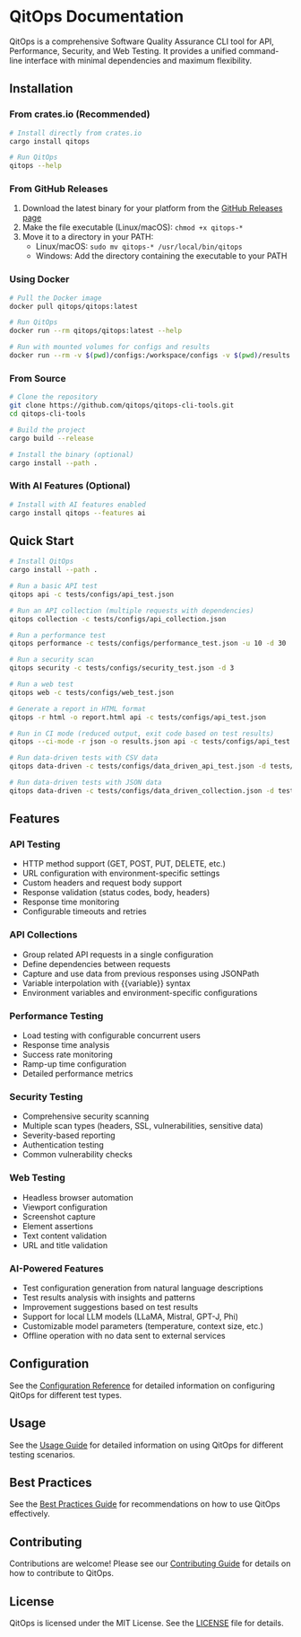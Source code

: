 # QitOps Documentation

QitOps is a comprehensive Software Quality Assurance CLI tool for API, Performance, Security, and Web Testing. It provides a unified command-line interface with minimal dependencies and maximum flexibility.

## Installation

### From crates.io (Recommended)

```bash
# Install directly from crates.io
cargo install qitops

# Run QitOps
qitops --help
```

### From GitHub Releases

1. Download the latest binary for your platform from the [GitHub Releases page](https://github.com/qitops/qitops-cli-tools/releases)
2. Make the file executable (Linux/macOS): `chmod +x qitops-*`
3. Move it to a directory in your PATH:
   - Linux/macOS: `sudo mv qitops-* /usr/local/bin/qitops`
   - Windows: Add the directory containing the executable to your PATH

### Using Docker

```bash
# Pull the Docker image
docker pull qitops/qitops:latest

# Run QitOps
docker run --rm qitops/qitops:latest --help

# Run with mounted volumes for configs and results
docker run --rm -v $(pwd)/configs:/workspace/configs -v $(pwd)/results:/workspace/results qitops/qitops:latest api -c /workspace/configs/api_test.json
```

### From Source

```bash
# Clone the repository
git clone https://github.com/qitops/qitops-cli-tools.git
cd qitops-cli-tools

# Build the project
cargo build --release

# Install the binary (optional)
cargo install --path .
```

### With AI Features (Optional)

```bash
# Install with AI features enabled
cargo install qitops --features ai
```

## Quick Start

```bash
# Install QitOps
cargo install --path .

# Run a basic API test
qitops api -c tests/configs/api_test.json

# Run an API collection (multiple requests with dependencies)
qitops collection -c tests/configs/api_collection.json

# Run a performance test
qitops performance -c tests/configs/performance_test.json -u 10 -d 30

# Run a security scan
qitops security -c tests/configs/security_test.json -d 3

# Run a web test
qitops web -c tests/configs/web_test.json

# Generate a report in HTML format
qitops -r html -o report.html api -c tests/configs/api_test.json

# Run in CI mode (reduced output, exit code based on test results)
qitops --ci-mode -r json -o results.json api -c tests/configs/api_test.json

# Run data-driven tests with CSV data
qitops data-driven -c tests/configs/data_driven_api_test.json -d tests/data/users.csv -t csv

# Run data-driven tests with JSON data
qitops data-driven -c tests/configs/data_driven_collection.json -d tests/data/products.json -t json
```

## Features

### API Testing
- HTTP method support (GET, POST, PUT, DELETE, etc.)
- URL configuration with environment-specific settings
- Custom headers and request body support
- Response validation (status codes, body, headers)
- Response time monitoring
- Configurable timeouts and retries

### API Collections
- Group related API requests in a single configuration
- Define dependencies between requests
- Capture and use data from previous responses using JSONPath
- Variable interpolation with {{variable}} syntax
- Environment variables and environment-specific configurations

### Performance Testing
- Load testing with configurable concurrent users
- Response time analysis
- Success rate monitoring
- Ramp-up time configuration
- Detailed performance metrics

### Security Testing
- Comprehensive security scanning
- Multiple scan types (headers, SSL, vulnerabilities, sensitive data)
- Severity-based reporting
- Authentication testing
- Common vulnerability checks

### Web Testing
- Headless browser automation
- Viewport configuration
- Screenshot capture
- Element assertions
- Text content validation
- URL and title validation

### AI-Powered Features
- Test configuration generation from natural language descriptions
- Test results analysis with insights and patterns
- Improvement suggestions based on test results
- Support for local LLM models (LLaMA, Mistral, GPT-J, Phi)
- Customizable model parameters (temperature, context size, etc.)
- Offline operation with no data sent to external services

## Configuration

See the [Configuration Reference](configuration.md) for detailed information on configuring QitOps for different test types.

## Usage

See the [Usage Guide](usage.md) for detailed information on using QitOps for different testing scenarios.

## Best Practices

See the [Best Practices Guide](best-practices.md) for recommendations on how to use QitOps effectively.

## Contributing

Contributions are welcome! Please see our [Contributing Guide](../CONTRIBUTING.md) for details on how to contribute to QitOps.

## License

QitOps is licensed under the MIT License. See the [LICENSE](../LICENSE) file for details.
